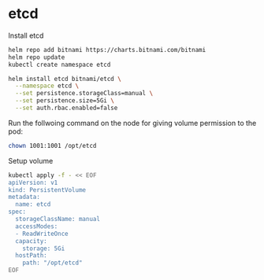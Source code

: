 # etcd

Install etcd
```bash
helm repo add bitnami https://charts.bitnami.com/bitnami
helm repo update
kubectl create namespace etcd

helm install etcd bitnami/etcd \
  --namespace etcd \
  --set persistence.storageClass=manual \
  --set persistence.size=5Gi \
  --set auth.rbac.enabled=false
```

Run the follwoing command on the node for giving volume permission to the pod:
```bash
chown 1001:1001 /opt/etcd
```

Setup volume
```bash
kubectl apply -f - << EOF
apiVersion: v1
kind: PersistentVolume
metadata:
  name: etcd
spec:
  storageClassName: manual
  accessModes:
  - ReadWriteOnce
  capacity:
    storage: 5Gi
  hostPath:
    path: "/opt/etcd"
EOF
```

